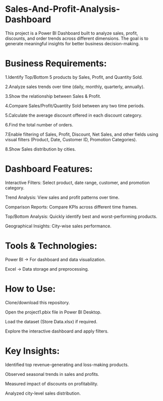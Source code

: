 # Sales-And-Profit-Analysis-Dashboard
This project is a Power BI Dashboard built to analyze sales, profit, discounts, and order trends across different dimensions. The goal is to generate meaningful insights for better business decision-making.

# Business Requirements:

1.Identify Top/Bottom 5 products by Sales, Profit, and Quantity Sold.

2.Analyze sales trends over time (daily, monthly, quarterly, annually).

3.Show the relationship between Sales & Profit.

4.Compare Sales/Profit/Quantity Sold between any two time periods.

5.Calculate the average discount offered in each discount category.

6.Find the total number of orders.

7.Enable filtering of Sales, Profit, Discount, Net Sales, and other fields using visual filters (Product, Date, Customer ID, Promotion Categories).

8.Show Sales distribution by cities.

# Dashboard Features:

Interactive Filters: Select product, date range, customer, and promotion category.

Trend Analysis: View sales and profit patterns over time.

Comparison Reports: Compare KPIs across different time frames.

Top/Bottom Analysis: Quickly identify best and worst-performing products.

Geographical Insights: City-wise sales performance.

# Tools & Technologies:

Power BI → For dashboard and data visualization.

Excel → Data storage and preprocessing.

# How to Use:

Clone/download this repository.

Open the project1.pbix file in Power BI Desktop.

Load the dataset (Store Data.xlsx) if required.

Explore the interactive dashboard and apply filters.

# Key Insights:

Identified top revenue-generating and loss-making products.

Observed seasonal trends in sales and profits.

Measured impact of discounts on profitability.

Analyzed city-level sales distribution.
